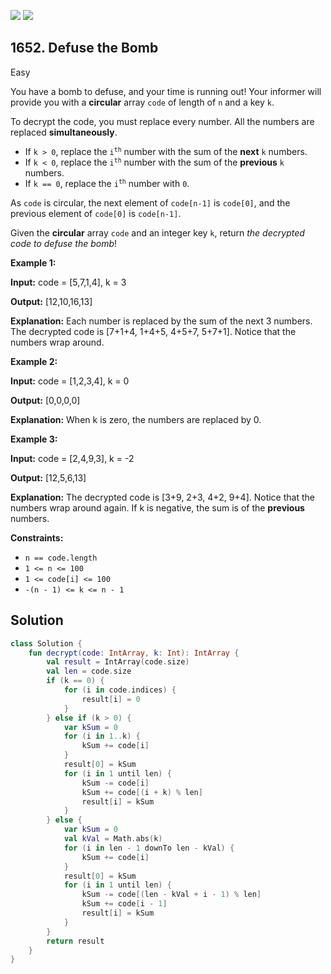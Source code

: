 [![](https://img.shields.io/github/stars/javadev/LeetCode-in-Kotlin?label=Stars&style=flat-square)](https://github.com/javadev/LeetCode-in-Kotlin)
[![](https://img.shields.io/github/forks/javadev/LeetCode-in-Kotlin?label=Fork%20me%20on%20GitHub%20&style=flat-square)](https://github.com/javadev/LeetCode-in-Kotlin/fork)

## 1652\. Defuse the Bomb

Easy

You have a bomb to defuse, and your time is running out! Your informer will provide you with a **circular** array `code` of length of `n` and a key `k`.

To decrypt the code, you must replace every number. All the numbers are replaced **simultaneously**.

*   If `k > 0`, replace the <code>i<sup>th</sup></code> number with the sum of the **next** `k` numbers.
*   If `k < 0`, replace the <code>i<sup>th</sup></code> number with the sum of the **previous** `k` numbers.
*   If `k == 0`, replace the <code>i<sup>th</sup></code> number with `0`.

As `code` is circular, the next element of `code[n-1]` is `code[0]`, and the previous element of `code[0]` is `code[n-1]`.

Given the **circular** array `code` and an integer key `k`, return _the decrypted code to defuse the bomb_!

**Example 1:**

**Input:** code = [5,7,1,4], k = 3

**Output:** [12,10,16,13]

**Explanation:** Each number is replaced by the sum of the next 3 numbers. The decrypted code is [7+1+4, 1+4+5, 4+5+7, 5+7+1]. Notice that the numbers wrap around.

**Example 2:**

**Input:** code = [1,2,3,4], k = 0

**Output:** [0,0,0,0]

**Explanation:** When k is zero, the numbers are replaced by 0.

**Example 3:**

**Input:** code = [2,4,9,3], k = -2

**Output:** [12,5,6,13]

**Explanation:** The decrypted code is [3+9, 2+3, 4+2, 9+4]. Notice that the numbers wrap around again. If k is negative, the sum is of the **previous** numbers.

**Constraints:**

*   `n == code.length`
*   `1 <= n <= 100`
*   `1 <= code[i] <= 100`
*   `-(n - 1) <= k <= n - 1`

## Solution

```kotlin
class Solution {
    fun decrypt(code: IntArray, k: Int): IntArray {
        val result = IntArray(code.size)
        val len = code.size
        if (k == 0) {
            for (i in code.indices) {
                result[i] = 0
            }
        } else if (k > 0) {
            var kSum = 0
            for (i in 1..k) {
                kSum += code[i]
            }
            result[0] = kSum
            for (i in 1 until len) {
                kSum -= code[i]
                kSum += code[(i + k) % len]
                result[i] = kSum
            }
        } else {
            var kSum = 0
            val kVal = Math.abs(k)
            for (i in len - 1 downTo len - kVal) {
                kSum += code[i]
            }
            result[0] = kSum
            for (i in 1 until len) {
                kSum -= code[(len - kVal + i - 1) % len]
                kSum += code[i - 1]
                result[i] = kSum
            }
        }
        return result
    }
}
```